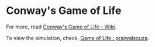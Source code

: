 # Conway's Game of Life

For more, read [Conway's Game of Life - Wiki](https://en.wikipedia.org/wiki/Conway%27s_Game_of_Life).

To view the simulation, check, [Game of Life : prajwalsouza](https://rawgit.com/prajwalsouza/Game-of-Life/master/Game%20of%20Life.html).
